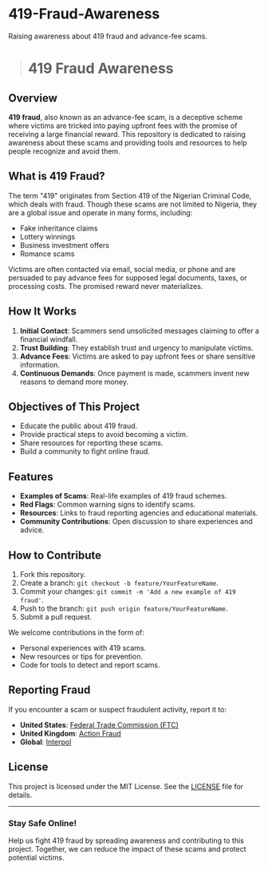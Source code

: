 # 419-Fraud-Awareness
Raising awareness about 419 fraud and advance-fee scams.

> # 419 Fraud Awareness

## Overview
**419 fraud**, also known as an advance-fee scam, is a deceptive scheme where victims are tricked into paying upfront fees with the promise of receiving a large financial reward. This repository is dedicated to raising awareness about these scams and providing tools and resources to help people recognize and avoid them.

## What is 419 Fraud?
The term "419" originates from Section 419 of the Nigerian Criminal Code, which deals with fraud. Though these scams are not limited to Nigeria, they are a global issue and operate in many forms, including:
- Fake inheritance claims
- Lottery winnings
- Business investment offers
- Romance scams

Victims are often contacted via email, social media, or phone and are persuaded to pay advance fees for supposed legal documents, taxes, or processing costs. The promised reward never materializes.

## How It Works
1. **Initial Contact**: Scammers send unsolicited messages claiming to offer a financial windfall.
2. **Trust Building**: They establish trust and urgency to manipulate victims.
3. **Advance Fees**: Victims are asked to pay upfront fees or share sensitive information.
4. **Continuous Demands**: Once payment is made, scammers invent new reasons to demand more money.

## Objectives of This Project
- Educate the public about 419 fraud.
- Provide practical steps to avoid becoming a victim.
- Share resources for reporting these scams.
- Build a community to fight online fraud.

## Features
- **Examples of Scams**: Real-life examples of 419 fraud schemes.
- **Red Flags**: Common warning signs to identify scams.
- **Resources**: Links to fraud reporting agencies and educational materials.
- **Community Contributions**: Open discussion to share experiences and advice.

## How to Contribute
1. Fork this repository.
2. Create a branch: `git checkout -b feature/YourFeatureName`.
3. Commit your changes: `git commit -m 'Add a new example of 419 fraud'`.
4. Push to the branch: `git push origin feature/YourFeatureName`.
5. Submit a pull request.

We welcome contributions in the form of:
- Personal experiences with 419 scams.
- New resources or tips for prevention.
- Code for tools to detect and report scams.

## Reporting Fraud
If you encounter a scam or suspect fraudulent activity, report it to:
- **United States**: [Federal Trade Commission (FTC)](https://reportfraud.ftc.gov)
- **United Kingdom**: [Action Fraud](https://www.actionfraud.police.uk)
- **Global**: [Interpol](https://www.interpol.int)

## License
This project is licensed under the MIT License. See the [LICENSE](LICENSE) file for details.

---

### Stay Safe Online!
Help us fight 419 fraud by spreading awareness and contributing to this project. Together, we can reduce the impact of these scams and protect potential victims.
